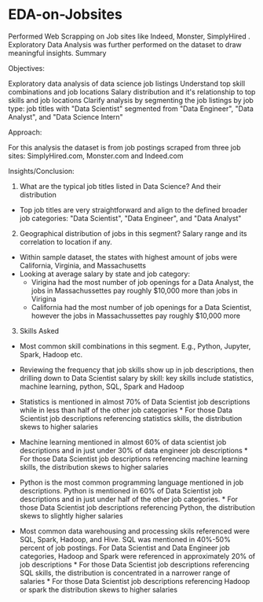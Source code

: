 # EDA-on-Jobsites
Performed Web Scrapping on Job sites like Indeed, Monster, SimplyHired . Exploratory Data Analysis was further performed on the dataset to draw meaningful insights.
Summary

Objectives:

Exploratory data analysis of data science job listings
Understand top skill combinations and job locations
Salary distribution and it's relationship to top skills and job locations
Clarify analysis by segmenting the job listings by job type: job titles with "Data Scientist" segmented from "Data Engineer", "Data Analyst", and "Data Science Intern"

Approach:

For this analysis the dataset is from job postings scraped from three job sites: SimplyHired.com, Monster.com and Indeed.com

Insights/Conclusion:

1) What are the typical job titles listed in Data Science? And their distribution
*   Top job titles are very straightforward and align to the defined broader job categories: "Data Scientist", "Data Engineer", and "Data Analyst"

2) Geographical distribution of jobs in this segment? Salary range and its correlation to location if any.

*   Within sample dataset, the states with highest amount of jobs were California, Virginia, and Massachusetts
*   Looking at average salary by state and job category:
    *   Virigina had the most number of job openings for a Data Analyst, the jobs in Massachussettes pay roughly \$10,000 more than jobs in Virigina
    *    California had the most number of job openings for a Data Scientist, however the jobs in Massachussettes pay roughly \$10,000 more
    
3) Skills Asked 
*   Most common skill combinations in this segment. E.g., Python, Jupyter, Spark, Hadoop etc.

*   Reviewing the frequency that job skills show up in job descriptions, then drilling down to Data Scientist salary by skill: key skills include statistics, machine learning,       python, SQL, Spark and Hadoop
   *    Statistics is mentioned in almost 70% of Data Scientist job descriptions while in less than half of the other job categories
            *    For those Data Scientist job descriptions referencing statistics skills, the distribution skews to higher salaries
   *    Machine learning mentioned in almost 60% of data scientist job descriptions and in just under 30% of data engineer job descriptions
            *    For those Data Scientist job descriptions referencing machine learning skills, the distribution skews to higher salaries
   *   Python is the most common programming language mentioned in job descriptions. Python is mentioned in 60% of Data Scientist job descriptions and in just under half of the        other job categories.
           *    For those Data Scientist job descriptions referencing Python, the distribution skews to slightly higher salaries 
   *    Most common data warehousing and processing skils referenced were SQL, Spark, Hadoop, and Hive. SQL was mentioned in 40%-50% percent of job postings. For Data Scientist         and Data Engineer job categories, Hadoop and Spark were referenced in approximately 20% of job descriptions
            *    For those Data Scientist job descriptions referencing SQL skills, the distribution is concentrated in a narrower range of salaries
            *    For those Data Scientist job descriptions referencing Hadoop or spark the distribution skews to higher salaries






